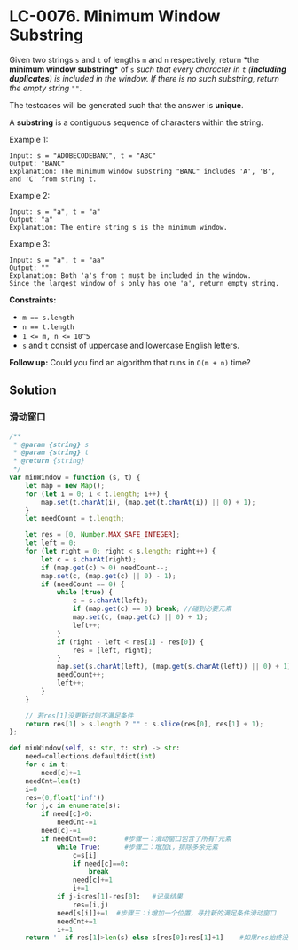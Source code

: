 # LC-0076. Minimum Window Substring

Given two strings `s` and `t` of lengths `m` and `n` respectively, return \*the **minimum window substring\*** of `s` _such that every character in `t` (**including duplicates**) is included in the window. If there is no such substring, return the empty string `""`_.

The testcases will be generated such that the answer is **unique**.

A **substring** is a contiguous sequence of characters within the string.

Example 1:

```
Input: s = "ADOBECODEBANC", t = "ABC"
Output: "BANC"
Explanation: The minimum window substring "BANC" includes 'A', 'B', and 'C' from string t.
```

Example 2:

```
Input: s = "a", t = "a"
Output: "a"
Explanation: The entire string s is the minimum window.
```

Example 3:

```
Input: s = "a", t = "aa"
Output: ""
Explanation: Both 'a's from t must be included in the window.
Since the largest window of s only has one 'a', return empty string.
```

**Constraints:**

-   `m == s.length`
-   `n == t.length`
-   `1 <= m, n <= 10^5`
-   `s` and `t` consist of uppercase and lowercase English letters.

**Follow up:** Could you find an algorithm that runs in `O(m + n)` time?

## Solution

### 滑动窗口

```javascript
/**
 * @param {string} s
 * @param {string} t
 * @return {string}
 */
var minWindow = function (s, t) {
    let map = new Map();
    for (let i = 0; i < t.length; i++) {
        map.set(t.charAt(i), (map.get(t.charAt(i)) || 0) + 1);
    }
    let needCount = t.length;

    let res = [0, Number.MAX_SAFE_INTEGER];
    let left = 0;
    for (let right = 0; right < s.length; right++) {
        let c = s.charAt(right);
        if (map.get(c) > 0) needCount--;
        map.set(c, (map.get(c) || 0) - 1);
        if (needCount == 0) {
            while (true) {
                c = s.charAt(left);
                if (map.get(c) == 0) break; //碰到必要元素
                map.set(c, (map.get(c) || 0) + 1);
                left++;
            }
            if (right - left < res[1] - res[0]) {
                res = [left, right];
            }
            map.set(s.charAt(left), (map.get(s.charAt(left)) || 0) + 1);
            needCount++;
            left++;
        }
    }

    // 若res[1]没更新过则不满足条件
    return res[1] > s.length ? "" : s.slice(res[0], res[1] + 1);
};
```

```python
def minWindow(self, s: str, t: str) -> str:
    need=collections.defaultdict(int)
    for c in t:
        need[c]+=1
    needCnt=len(t)
    i=0
    res=(0,float('inf'))
    for j,c in enumerate(s):
        if need[c]>0:
            needCnt-=1
        need[c]-=1
        if needCnt==0:       #步骤一：滑动窗口包含了所有T元素
            while True:      #步骤二：增加i，排除多余元素
                c=s[i]
                if need[c]==0:
                    break
                need[c]+=1
                i+=1
            if j-i<res[1]-res[0]:   #记录结果
                res=(i,j)
            need[s[i]]+=1  #步骤三：i增加一个位置，寻找新的满足条件滑动窗口
            needCnt+=1
            i+=1
    return '' if res[1]>len(s) else s[res[0]:res[1]+1]    #如果res始终没被更新过，代表无满足条件的结果
```
